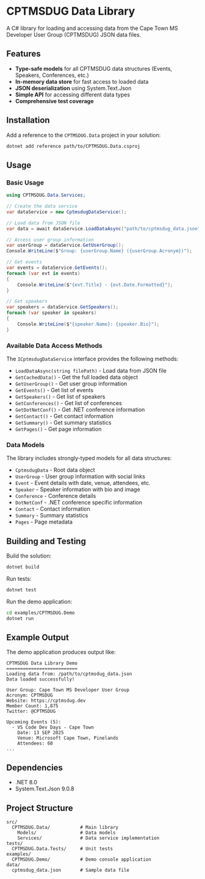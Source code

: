 # CPTMSDUG Data Library

A C# library for loading and accessing data from the Cape Town MS Developer User Group (CPTMSDUG) JSON data files.

## Features

- **Type-safe models** for all CPTMSDUG data structures (Events, Speakers, Conferences, etc.)
- **In-memory data store** for fast access to loaded data
- **JSON deserialization** using System.Text.Json
- **Simple API** for accessing different data types
- **Comprehensive test coverage**

## Installation

Add a reference to the `CPTMSDUG.Data` project in your solution:

```bash
dotnet add reference path/to/CPTMSDUG.Data.csproj
```

## Usage

### Basic Usage

```csharp
using CPTMSDUG.Data.Services;

// Create the data service
var dataService = new CptmsdugDataService();

// Load data from JSON file
var data = await dataService.LoadDataAsync("path/to/cptmsdug_data.json");

// Access user group information
var userGroup = dataService.GetUserGroup();
Console.WriteLine($"Group: {userGroup.Name} ({userGroup.Acronym})");

// Get events
var events = dataService.GetEvents();
foreach (var evt in events)
{
    Console.WriteLine($"{evt.Title} - {evt.Date.Formatted}");
}

// Get speakers
var speakers = dataService.GetSpeakers();
foreach (var speaker in speakers)
{
    Console.WriteLine($"{speaker.Name}: {speaker.Bio}");
}
```

### Available Data Access Methods

The `ICptmsdugDataService` interface provides the following methods:

- `LoadDataAsync(string filePath)` - Load data from JSON file
- `GetCachedData()` - Get the full loaded data object
- `GetUserGroup()` - Get user group information
- `GetEvents()` - Get list of events
- `GetSpeakers()` - Get list of speakers  
- `GetConferences()` - Get list of conferences
- `GetDotNetConf()` - Get .NET conference information
- `GetContact()` - Get contact information
- `GetSummary()` - Get summary statistics
- `GetPages()` - Get page information

### Data Models

The library includes strongly-typed models for all data structures:

- `CptmsdugData` - Root data object
- `UserGroup` - User group information with social links
- `Event` - Event details with date, venue, attendees, etc.
- `Speaker` - Speaker information with bio and image
- `Conference` - Conference details
- `DotNetConf` - .NET conference specific information
- `Contact` - Contact information
- `Summary` - Summary statistics
- `Pages` - Page metadata

## Building and Testing

Build the solution:
```bash
dotnet build
```

Run tests:
```bash
dotnet test
```

Run the demo application:
```bash
cd examples/CPTMSDUG.Demo
dotnet run
```

## Example Output

The demo application produces output like:

```
CPTMSDUG Data Library Demo
==========================
Loading data from: /path/to/cptmsdug_data.json
Data loaded successfully!

User Group: Cape Town MS Developer User Group
Acronym: CPTMSDUG
Website: https://cptmsdug.dev
Member Count: 1,875
Twitter: @CPTMSDUG

Upcoming Events (5):
  - VS Code Dev Days - Cape Town
    Date: 13 SEP 2025
    Venue: Microsoft Cape Town, Pinelands
    Attendees: 60
...
```

## Dependencies

- .NET 8.0
- System.Text.Json 9.0.8

## Project Structure

```
src/
  CPTMSDUG.Data/           # Main library
    Models/                # Data models
    Services/              # Data service implementation
tests/
  CPTMSDUG.Data.Tests/     # Unit tests
examples/
  CPTMSDUG.Demo/           # Demo console application
data/
  cptmsdug_data.json       # Sample data file
```